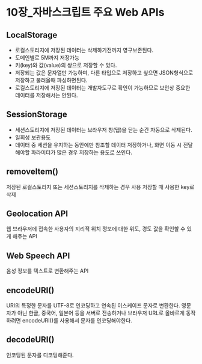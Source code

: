# 10장_자바스크립트 주요 Web APIs

## LocalStorage
- 로컬스토리지에 저장된 데이터는 삭제하기전까지 영구보존된다.
- 도메인별로 5M까지 저장가능
- 키(key)와 값(value)의 쌍으로 저장할 수 있다.
- 저장되는 값은 문자열만 가능하며, 다른 타입으로 저장하고 싶으면 JSON형식으로 저장하고 불러올때 파싱하면된다.
- 로컬스토리지에 저장된 데이터는 개발자도구로 확인이 가능하므로 보안상 중요한 데이터를 저장해서는 안된다.

## SessionStorage
- 세션스토리지에 저장된 데이터는 브라우저 창(탭)을 닫는 순간 자동으로 삭제된다.
- 일회성 보관용도
- 데이터 중 세션을 유지하는 동안에만 참조할 데이터 저장하거나, 화면 이동 시 전달해야할 파라미터가 많은 경우 저장하는 용도로 쓰인다.

## removeItem()
저장된 로컬스토리지 또는 세션스토리지를 삭제하는 경우 사용
저장할 때 사용한 key로 삭제

## Geolocation API
웹 브라우저에 접속한 사용자의 지리적 위치 정보에 대한 위도, 경도 값을 확인할 수 있게 해주는 API

## Web Speech API
음성 정보를 텍스트로 변환해주는 API

## encodeURI()
URI의 특정한 문자를 UTF-8로 인코딩하고 연속된 이스케이프 문자로 변환한다.
영문자가 아닌 한글, 중국어, 일본어 등을 서버로 전송하거나 브라우저 URL로 올바르게 동작하려면 encodeURI()를 사용해서 문자를 인코딩해야한다.

## decodeURI()
인코딩된 문자를 디코딩해준다.


